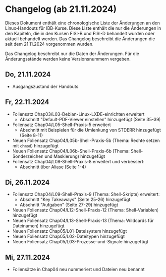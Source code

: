 # Changelog (ab 21.11.2024)

Dieses Dokument enthält eine chronologische Liste der Änderungen an den Linux-Handouts für IBB-Kurse. Diese Liste enthält die nur die Änderungen in den Kapiteln, die in den Kursen FISI-B und FISI-D behandelt wurden oder aktuell behandelt werden. Das Changelog beschreibt die Änderungen die seit dem 21.11.2024 vorgenommen wurden.

Das Changelog beschreibt nur die Daten der Änderungen. Für die Änderungsstände werden keine Versionsnummern vergeben.

## Do, 21.11.2024

- Ausgangszustand der Handouts

## Fr, 22.11.2024

- Foliensatz Chap03/L03-Debian-Linux-LXDE-einrichten erweitert
  - Abschnitt "Default-PDF-Viewer einstellen" hinzugefügt (Seite 35-39)
- Foliensatz Chap04/L05-Shell-Praxis-5 erweitert
  - Abschnitt mit Beispielen für die Umlenkung von STDERR hinzugefügt (Seite 8-11)
- Neuen Foliensatz Chap04/L05b-Shell-Praxis-5b (Thema: Rechte setzen mit `chmod`) hinzugefügt
- Neuen Foliensatz Chap04/L06b-Shell-Praxis-6b (Thema: Shell-Sonderzeichen und Maskierung) hinzugefügt
- Foliensatz Chap04/L08-Shell-Praxis-8 erweitert und verbessert:
  - Abschnitt über Aliase  (Seite 1-4)

## Di, 26.11.2024

- Foliensatz Chap04/L09-Shell-Praxis-9 (Thema: Shell-Skripte) erweitert:
  - Abschnitt "Key Takeaways" (Seite 25-26) hinzugefügt
  - Abschnitt "Aufgaben" (Seite 27-29) hinzugefügt
- Neuen Foliensatz Chap04/L12-Shell-Praxis-12 (Thema: Shell-Variablen) hinzugefügt
- Neuen Foliensatz Chap04/L13-Shell-Praxis-13 (Thema: Wildcards für Dateinamen) hinzugefügt
- Neuen Foliensatz Chap05/L01-Dateisystem hinzugefügt
- Neuen Foliensatz Chap05/L02-Dateitypen hinzugefügt
- Neuen Foliensatz Chap05/L03-Prozesse-und-Signale hinzugefügt

## Mi, 27.11.2024

- Foliensätze in Chap04 neu nummeriert und Dateien neu benannt

